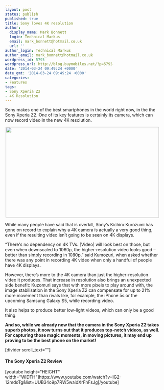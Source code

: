 ```yaml
---
layout: post
status: publish
published: true
title: Sony loves 4K resolution
author:
  display_name: Mark Bonnett
  login: Technical Markus
  email: mark_bonnett@hotmail.co.uk
  url: ''
author_login: Technical Markus
author_email: mark_bonnett@hotmail.co.uk
wordpress_id: 5795
wordpress_url: http://blog.buymobiles.net/?p=5795
date: '2014-03-24 09:49:24 +0000'
date_gmt: '2014-03-24 09:49:24 +0000'
categories:
- Features
tags:
- Sony Xperia Z2
- 4K Resolution
---
```

<p><span class="postStandFirst">Sony makes one of the best smartphones in the world right now, in the the Sony Xperia Z2. One of its key features is certainly its camera, which can now record video in the new 4K resolution.</span></p>
<p style="text-align: center;"><img class="aligncenter" alt="" src="http://farm3.staticflickr.com/2015/12972354304_c258f0a7fd.jpg" width="500" height="297" /></p>
<p>While many people have said that is overkill, Sony&rsquo;s Kichiro Kurozumi has gone on record to explain why a 4K camera is actually a very good thing, even if the resulting video isn&rsquo;t going to be seen on 4K displays.</p>
<p>&ldquo;There's no dependency on 4K TVs. [Video] will look best on those, but even when downscaled to 1080p, the higher-resolution video looks good &ndash; better than simply recording in 1080p,&rdquo; said Kumozuri, when asked whether there was any point in recording 4K video when only a handful of people have 4K displays.</p>
<p>However, there&rsquo;s more to the 4K camera than just the higher-resolution video it produces. That increase in resolution also brings an unexpected side benefit: Kuzomuri says that with more pixels to play around with, the image stabilisation in the&nbsp;Sony Xperia Z2&nbsp;can compensate for up to 21% more movement than rivals like, for example, the iPhone 5s or the upcoming&nbsp;Samsung Galaxy S5, while recording video.</p>
<p>It also helps to produce better low-light videos, which can only be a good thing.</p>
<p><strong>And so, while we already new that the camera in the Sony Xperia Z2 takes superb photos, it now turns out that it produces top-notch videos, as well. For capturing those magic moments, in moving pictures, it may end up proving to be the best phone on the market!</strong></p>
<p>[divider scroll_text=""]</p>
<h4></h4>
<h4>The Sony Xperia Z2 Review</h4>
<p>[youtube height="HEIGHT" width="WIDTH"]https://www.youtube.com/watch?v=IG2-12mdoTg&amp;list=UUB34o9p7RW5waidXrFnFsJg[/youtube]</p>
<p>&nbsp;</p>
